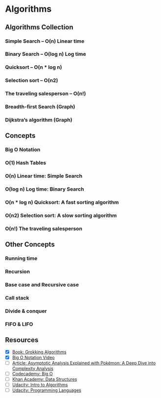 # Algorithms

## Algorithms Collection

### Simple Search – O(n) Linear time
### Binary Search – O(log n) Log time
### Quicksort – O(n * log n)
### Selection sort – O(n2)
### The traveling salesperson – O(n!)
### Breadth-first Search (Graph)
### Dijkstra’s algorithm (Graph)

## Concepts

### Big O Notation
### O(1) Hash Tables
### O(n) Linear time: Simple Search
### O(log n) Log time: Binary Search
### O(n * log n) Quicksort: A fast sorting algorithm
### O(n2) Selection sort: A slow sorting algorithm
### O(n!) The traveling salesperson

## Other Concepts

### Running time
### Recursion
### Base case and Recursive case
### Call stack
### Divide & conquer
### FIFO & LIFO

## Resources

- [X] [Book: Grokking Algorithms](https://www.manning.com/books/grokking-algorithms)
- [X] [Big O Notation Video](https://www.youtube.com/watch?v=v4cd1O4zkGw)
- [ ] [Article: Asymptotic Analysis Explained with Pokémon: A Deep Dive into Complexity Analysis](https://www.freecodecamp.org/news/asymptotic-analysis-explained-with-pokemon-a-deep-dive-into-complexity-analysis-8bf4396804e0/)
- [ ] [Codecademy: Big O](https://www.codecademy.com/courses/big-o/0/1 )
- [ ] [Khan Academy: Data Structures](https://www.khanacademy.org/computing/computer-science/algorithms)
- [ ] [Udacity: Intro to Algorithms](https://www.udacity.com/course/intro-to-algorithms--cs215)
- [ ] [Udacity: Programming Languages](https://www.udacity.com/course/programming-languages--cs262)